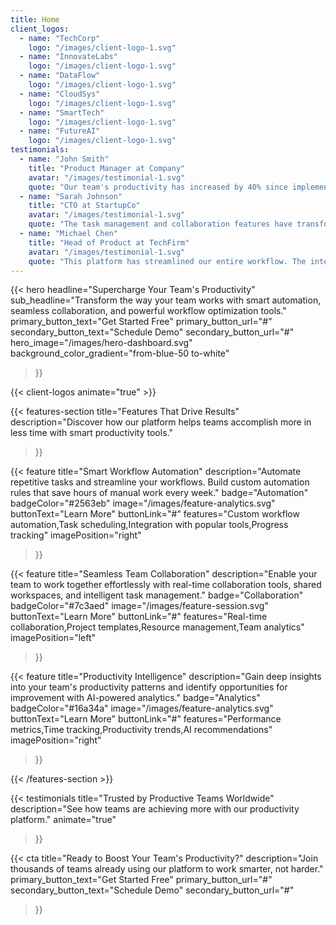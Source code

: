 ```yaml
---
title: Home
client_logos:
  - name: "TechCorp"
    logo: "/images/client-logo-1.svg"
  - name: "InnovateLabs"
    logo: "/images/client-logo-1.svg"
  - name: "DataFlow"
    logo: "/images/client-logo-1.svg"
  - name: "CloudSys"
    logo: "/images/client-logo-1.svg"
  - name: "SmartTech"
    logo: "/images/client-logo-1.svg"
  - name: "FutureAI"
    logo: "/images/client-logo-1.svg"
testimonials:
  - name: "John Smith"
    title: "Product Manager at Company"
    avatar: "/images/testimonial-1.svg"
    quote: "Our team's productivity has increased by 40% since implementing this platform. The automated workflows have eliminated countless hours of manual work."
  - name: "Sarah Johnson"
    title: "CTO at StartupCo"
    avatar: "/images/testimonial-1.svg"
    quote: "The task management and collaboration features have transformed how our teams work together. Projects that used to take weeks now take days."
  - name: "Michael Chen"
    title: "Head of Product at TechFirm"
    avatar: "/images/testimonial-1.svg"
    quote: "This platform has streamlined our entire workflow. The integration capabilities and automation tools have made a huge impact on our daily operations."
---
```


{{< hero 
    headline="Supercharge Your Team's Productivity"
    sub_headline="Transform the way your team works with smart automation, seamless collaboration, and powerful workflow optimization tools."
    primary_button_text="Get Started Free"
    primary_button_url="#"
    secondary_button_text="Schedule Demo"
    secondary_button_url="#"
    hero_image="/images/hero-dashboard.svg"
    background_color_gradient="from-blue-50 to-white"
>}}

{{< client-logos animate="true" >}}

{{< features-section 
    title="Features That Drive Results"
    description="Discover how our platform helps teams accomplish more in less time with smart productivity tools."
>}}

{{< feature
    title="Smart Workflow Automation"
    description="Automate repetitive tasks and streamline your workflows. Build custom automation rules that save hours of manual work every week."
    badge="Automation"
    badgeColor="#2563eb"
    image="/images/feature-analytics.svg"
    buttonText="Learn More"
    buttonLink="#"
    features="Custom workflow automation,Task scheduling,Integration with popular tools,Progress tracking"
    imagePosition="right"
>}}

{{< feature
    title="Seamless Team Collaboration"
    description="Enable your team to work together effortlessly with real-time collaboration tools, shared workspaces, and intelligent task management."
    badge="Collaboration"
    badgeColor="#7c3aed"
    image="/images/feature-session.svg"
    buttonText="Learn More"
    buttonLink="#"
    features="Real-time collaboration,Project templates,Resource management,Team analytics"
    imagePosition="left"
>}}

{{< feature
    title="Productivity Intelligence"
    description="Gain deep insights into your team's productivity patterns and identify opportunities for improvement with AI-powered analytics."
    badge="Analytics"
    badgeColor="#16a34a"
    image="/images/feature-analytics.svg"
    buttonText="Learn More"
    buttonLink="#"
    features="Performance metrics,Time tracking,Productivity trends,AI recommendations"
    imagePosition="right"
>}}

{{< /features-section >}}

{{< testimonials 
    title="Trusted by Productive Teams Worldwide"
    description="See how teams are achieving more with our productivity platform."
    animate="true"
>}}

{{< cta
    title="Ready to Boost Your Team's Productivity?"
    description="Join thousands of teams already using our platform to work smarter, not harder."
    primary_button_text="Get Started Free"
    primary_button_url="#"
    secondary_button_text="Schedule Demo"
    secondary_button_url="#"
>}}

